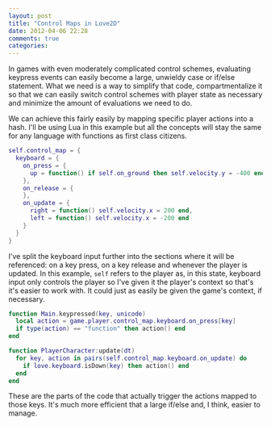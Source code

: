 ```yaml
---
layout: post
title: "Control Maps in Love2D"
date: 2012-04-06 22:28
comments: true
categories:
---
```

In games with even moderately complicated control schemes, evaluating keypress events can easily become a large, unwieldy case or if/else statement. What we need is a way to simplify that code, compartmentalize it so that we can easily switch control schemes with player state as necessary and minimize the amount of evaluations we need to do.
<!-- more -->

We can achieve this fairly easily by mapping specific player actions into a hash. I'll be using Lua in this example but all the concepts will stay the same for any language with functions as first class citizens.

```lua
self.control_map = {
  keyboard = {
    on_press = {
      up = function() if self.on_ground then self.velocity.y = -400 end end
    },
    on_release = {
    },
    on_update = {
      right = function() self.velocity.x = 200 end,
      left = function() self.velocity.x = -200 end
    }
  }
}
```

I've split the keyboard input further into the sections where it will be referenced: on a key press, on a key release and whenever the player is updated. In this example, `self` refers to the player as, in this state, keyboard input only controls the player so I've given it the player's context so that's it's easier to work with. It could just as easily be given the game's context, if necessary.

```lua
function Main.keypressed(key, unicode)
  local action = game.player.control_map.keyboard.on_press[key]
  if type(action) == "function" then action() end
end

function PlayerCharacter:update(dt)
  for key, action in pairs(self.control_map.keyboard.on_update) do
    if love.keyboard.isDown(key) then action() end
  end
end
```

These are the parts of the code that actually trigger the actions mapped to those keys. It's much more efficient that a large if/else and, I think, easier to manage.
